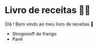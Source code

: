 # Livro de receitas  :man_cook: 

Olá ! Bem vindo ao meu livro de receitas :wave:

- Strogonoff de frango
- Pavê





